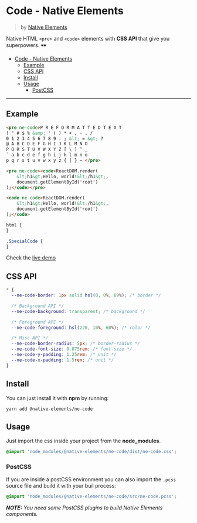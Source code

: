 # Code - Native Elements
> by [Native Elements](https://github.com/equinusocio/native-elements)

Native HTML `<pre>` and `<code>` elements with **CSS API** that give you superpowers. 🕶

<!-- TOC -->

- [Code - Native Elements](#code---native-elements)
  - [Example](#example)
  - [CSS API](#css-api)
  - [Install](#install)
  - [Usage](#usage)
    - [PostCSS](#postcss)

<!-- /TOC -->

---

## Example

```html
<pre ne-code>P R E F O R M A T T E D T E X T
! " # $ % &amp; ' ( ) * + , - . /
0 1 2 3 4 5 6 7 8 9 : ; &lt; = &gt; ?
@ A B C D E F G H I J K L M N O
P Q R S T U V W X Y Z [ \ ] ^ _
` a b c d e f g h i j k l m n o
p q r s t u v w x y z { | } ~ </pre>

<pre ne-code><code>ReactDOM.render(
    &lt;h1&gt;Hello, world!&lt;/h1&gt;,
    document.getElementById('root')
);</code></pre>

<code ne-code>ReactDOM.render(
    &lt;h1&gt;Hello, world!&lt;/h1&gt;,
    document.getElementById('root')
);</code>
```

```css
html {
}

.SpecialCode {
}
```

Check the [live demo](https://ne-code.stackblitz.io/)


## CSS API

```css
* {
  --ne-code-border: 1px solid hsl(0, 0%, 89%); /* border */

  /* Background API */
  --ne-code-background: transparent; /* background */

  /* Foreground API */
  --ne-code-foreground: hsl(220, 10%, 60%); /* color */

  /* Misc API */
  --ne-code-border-radius: 5px; /* border-radius */
  --ne-code-font-size: 0.875rem; /* font-size */
  --ne-code-y-padding: 1.25rem; /* unit */
  --ne-code-x-padding: 1.5rem; /* unit */
}
```

## Install

You can just install it with **npm** by running:
```
yarn add @native-elements/ne-code
```


## Usage
Just import the css inside your project from the **node_modules**.
```css
@import 'node_modules/@native-elements/ne-code/dist/ne-code.css';
```

### PostCSS
If you are inside a postCSS environment you can also import the `.pcss` source file and build it with your buil process:
```css
@import 'node_modules/@native-elements/ne-code/src/ne-code.pcss';
```

_**NOTE:** You need some PostCSS plugins to build Native Elements components._